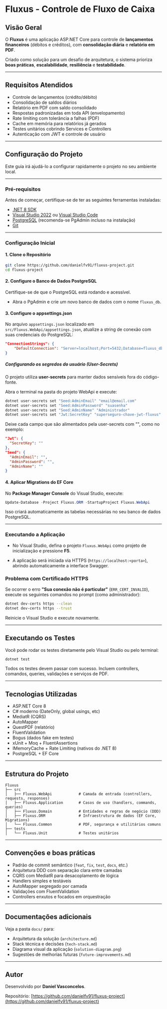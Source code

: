 # Fluxus - Controle de Fluxo de Caixa

## Visão Geral

O **Fluxus** é uma aplicação ASP.NET Core para controle de **lançamentos financeiros** (débitos e créditos), com **consolidação diária** e **relatório em PDF**.

Criado como solução para um desafio de arquitetura, o sistema prioriza **boas práticas**, **escalabilidade**, **resiliência** e **testabilidade**.

---

## Requisitos Atendidos

- Controle de lançamentos (crédito/débito)
- Consolidação de saldos diários
- Relatório em PDF com saldo consolidado
- Respostas padronizadas em toda API (envelopamento)
- Rate limiting com tolerância a falhas (PDF)
- Cache em memória para relatórios já gerados
- Testes unitários cobrindo Services e Controllers
- Autenticação com JWT e controle de usuário

---

## Configuração do Projeto

Este guia irá ajudá-lo a configurar rapidamente o projeto no seu ambiente local.

---

### Pré-requisitos

Antes de começar, certifique-se de ter as seguintes ferramentas instaladas:

- [.NET 8 SDK](https://dotnet.microsoft.com/download)
- [Visual Studio 2022](https://visualstudio.microsoft.com/downloads/) ou [Visual Studio Code](https://code.visualstudio.com/)
- [PostgreSQL](https://www.postgresql.org/download/) (recomenda-se PgAdmin incluso na instalação)
- [Git](https://git-scm.com/downloads)

---

### Configuração Inicial

#### 1. Clone o Repositório

```bash
git clone https://github.com/danielfv91/fluxus-project.git 
cd fluxus-project
```

#### 2. Configure o Banco de Dados PostgreSQL

Certifique-se de que o PostgreSQL está rodando e acessível.
- Abra o PgAdmin e crie um novo banco de dados com o nome `fluxus_db`. 

#### 3. Configure o appsettings.json

No arquivo `appsettings.json` localizado em `src/Fluxus.WebApi/appsettings.json`, atualize a string de conexão com suas credenciais do PostgreSQL: 

```json
"ConnectionStrings": {
    "DefaultConnection": "Server=localhost;Port=5432;Database=fluxus_db;User Id=postgres;Password=sua_senha;"
}
```

##### Configurando os segredos do usuário (User-Secrets)

O projeto utiliza **user-secrets** para manter dados sensíveis fora do código-fonte.

Abra o terminal na pasta do projeto WebApi e execute:

```bash
dotnet user-secrets set "Seed:AdminEmail" "email@email.com"
dotnet user-secrets set "Seed:AdminPassword" "suasenha"
dotnet user-secrets set "Seed:AdminName" "Administrador"
dotnet user-secrets set "Jwt:SecretKey" "superseguro-chave-jwt-fluxus"
```

Deixe cada campo que são alimentados pela user-secrets com "", como no exemplo:

```json
"Jwt": {
  "SecretKey": ""
},
"Seed": {
  "AdminEmail": "",
  "AdminPassword": "",
  "AdminName": ""
}
```

#### 4. Aplicar Migrations do EF Core

No **Package Manager Console** do Visual Studio, execute:

```powershell
Update-Database -Project Fluxus.ORM -StartupProject Fluxus.WebApi 
```

Isso criará automaticamente as tabelas necessárias no seu banco de dados PostgreSQL.

---

### Executando a Aplicação

- No Visual Studio, defina o projeto `Fluxus.WebApi` como projeto de inicialização e pressione **F5**. 

- A aplicação será iniciada via HTTPS (`https://localhost:<porta>`), abrindo automaticamente a interface Swagger.

### Problema com Certificado HTTPS

Se ocorrer o erro **"Sua conexão não é particular"** (`ERR_CERT_INVALID`), execute os seguintes comandos no prompt (como administrador):

```bash
dotnet dev-certs https --clean
dotnet dev-certs https --trust
```

Reinicie o Visual Studio e execute novamente.

---

## Executando os Testes

Você pode rodar os testes diretamente pelo Visual Studio ou pelo terminal:

```bash
dotnet test
```

Todos os testes devem passar com sucesso. 
Incluem controllers, comandos, queries, validações e serviços de PDF.

---

## Tecnologias Utilizadas

- ASP.NET Core 8
- C# moderno (DateOnly, global usings, etc)
- MediatR (CQRS)
- AutoMapper
- QuestPDF (relatório)
- FluentValidation
- Bogus (dados fake em testes)
- xUnit + Moq + FluentAssertions
- IMemoryCache + Rate Limiting (nativos do .NET 8)
- PostgreSQL + EF Core

---

## Estrutura do Projeto

```
Fluxus
├── src
│   ├── Fluxus.WebApi            # Camada de entrada (controllers, requests, responses)
│   ├── Fluxus.Application       # Casos de uso (handlers, commands, queries)
│   ├── Fluxus.Domain            # Entidades e regras de negócio (DDD)
│   ├── Fluxus.ORM               # Infraestrutura de dados (EF Core, Migrations)
│   └── Fluxus.Common            # PDF, segurança e utilitários comuns
├── tests
│   └── Fluxus.Unit              # Testes unitários
```

---

## Convenções e boas práticas

- Padrão de commit semântico (`feat`, `fix`, `test`, `docs`, etc.)
- Arquitetura DDD com separação clara entre camadas
- CQRS com MediatR para desacoplamento de lógica
- Handlers simples e testáveis
- AutoMapper segregado por camada
- Validações com FluentValidation
- Controllers enxutos e focados em orquestração

---

## Documentações adicionais

Veja a pasta `docs/` para:

- Arquitetura da solução (`architecture.md`)
- Stack técnica e decisões (`tech-stack.md`)
- Diagrama visual da aplicação (`solution-diagram.png`)
- Sugestões de melhorias futuras (`future-improvements.md`)

---

## Autor

Desenvolvido por **Daniel Vasconcelos**.

Repositório: [https://github.com/danielfv91/fluxus-project](https://github.com/danielfv91/fluxus-project)

